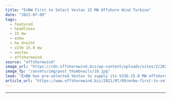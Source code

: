 ```yaml
---
title: "EnBW First to Select Vestas 15 MW Offshore Wind Turbine"
date: "2021-07-09"
tags: 
  - featured
  - headlines
  - 15 mw
  - enbw
  - he dreiht
  - v236 15.0 mw
  - vestas
  - offshorewind
source: "offshorewind"
image_url: "https://cdn.offshorewind.biz/wp-content/uploads/sites/2/2021/02/10084003/Vestas-Launches-15-MW-Offshore-Wind-Turbine.jpg"
image_fp: "/assets/img/post_thumbnails/18.jpg"
lead: "EnBW has pre-selected Vestas to supply its V236-15.0 MW offshore turbines for the 900"
article_url: "https://www.offshorewind.biz/2021/07/09/enbw-first-to-select-vestas-15-mw-offshore-wind-turbine/"
---
```


---
